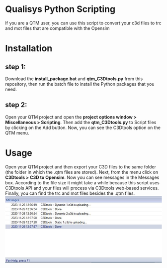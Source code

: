 # Qualisys Python Scripting 
If you are a QTM user, you can use this script to convert your c3d files to trc and mot files that are compatible with the Opensim

# Installation
## step 1:
Download the **install_package.bat** and **qtm_C3Dtools.py** from this repository, then run the batch file to install the Python packages that you need.

## step 2:
Open your QTM project and open the **project options window > Miscellaneous > Scripting**. Then add the **qtm_C3Dtools.py** to Script files by clicking on the Add button.
Now, you can see the C3Dtools option on the QTM menu.

# Usage
Open your QTM project and then export your C3D files to the same folder (the folder in which the .qtm files are stored).
Next, from the menu click on **C3Dtools > C3D to Opensim**. Now you can see messages in the Messages box. According to the file size it might take a while because this script uses C3Dtools API and your files will process via C3Dtools web-based services. Finally, you can find the trc and mot files besides the .qtm files.
![qtm scripting](https://github.com/etoshey/pyc3dtools/blob/707bf76feae23ac27ba6fec91db65fa4e84df0ca/Test/Capture.JPG)

